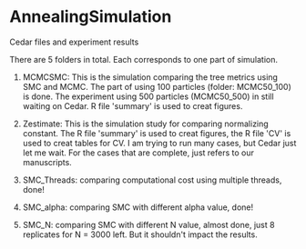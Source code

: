 # AnnealingSimulation
Cedar files and experiment results

There are 5 folders in total. Each corresponds to one part of simulation.

1. MCMCSMC: This is the simulation comparing the tree metrics using SMC and MCMC. The part of using 100 particles (folder: MCMC50_100) is done. The experiment using 500 particles (MCMC50_500) in still waiting on Cedar. R file 'summary' is used to creat figures.

2. Zestimate: This is the simulation study for comparing normalizing constant. The R file 'summary' is used to creat figures, the R file 'CV' is used to creat tables for CV. I am trying to run many cases, but Cedar just let me wait. For the cases that are complete, just refers to our manuscripts. 

3. SMC_Threads: comparing computational cost using multiple threads, done!

4. SMC_alpha: comparing SMC with different alpha value, done!

5. SMC_N: comparing SMC with different N value, almost done, just 8 replicates for N = 3000 left. But it shouldn't impact the results.


